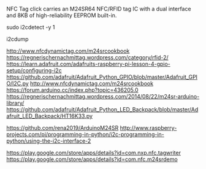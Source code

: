 NFC Tag click carries an M24SR64 NFC/RFID tag IC with a dual interface and 8KB of high-reliability EEPROM built-in.


sudo i2cdetect -y 1


i2cdump

http://www.nfcdynamictag.com/m24srcookbook
https://regnerischernachmittag.wordpress.com/category/rfid-2/
https://learn.adafruit.com/adafruits-raspberry-pi-lesson-4-gpio-setup/configuring-i2c
https://github.com/adafruit/Adafruit_Python_GPIO/blob/master/Adafruit_GPIO/I2C.py
http://www.nfcdynamictag.com/m24srcookbook
https://forum.arduino.cc/index.php?topic=436205.0
https://regnerischernachmittag.wordpress.com/2014/08/22/m24sr-arduino-library/
https://github.com/adafruit/Adafruit_Python_LED_Backpack/blob/master/Adafruit_LED_Backpack/HT16K33.py

https://github.com/rena2019/ArduinoM24SR
http://www.raspberry-projects.com/pi/programming-in-python/i2c-programming-in-python/using-the-i2c-interface-2



https://play.google.com/store/apps/details?id=com.nxp.nfc.tagwriter
https://play.google.com/store/apps/details?id=com.nfc.m24srdemo
